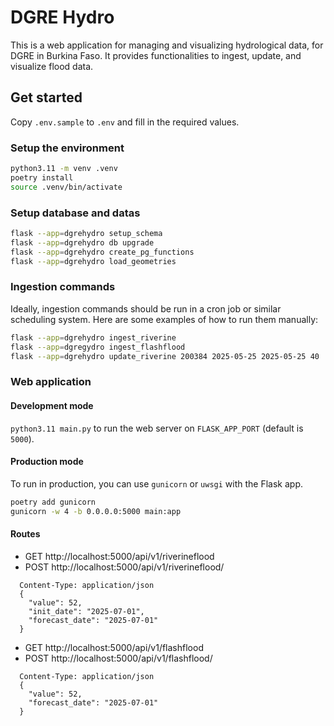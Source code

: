 # DGRE Hydro

This is a web application for managing and visualizing hydrological data, for DGRE in Burkina Faso. It provides
functionalities to ingest, update, and visualize flood data.

## Get started

Copy `.env.sample` to `.env` and fill in the required values.

### Setup the environment

```bash
python3.11 -m venv .venv
poetry install
source .venv/bin/activate
```

### Setup database and datas

```bash
flask --app=dgrehydro setup_schema
flask --app=dgrehydro db upgrade
flask --app=dgrehydro create_pg_functions
flask --app=dgrehydro load_geometries
```

### Ingestion commands

Ideally, ingestion commands should be run in a cron job or similar scheduling system. Here are some examples of how to
run them manually:

```bash
flask --app=dgrehydro ingest_riverine
flask --app=dgregydro ingest_flashflood
flask --app=dgrehydro update_riverine 200384 2025-05-25 2025-05-25 40
```

### Web application

#### Development mode

`python3.11 main.py` to run the web server on `FLASK_APP_PORT` (default is `5000`).


#### Production mode

To run in production, you can use `gunicorn` or `uwsgi` with the Flask app.

```bash
poetry add gunicorn
gunicorn -w 4 -b 0.0.0.0:5000 main:app
```

#### Routes

* GET http://localhost:5000/api/v1/riverineflood
* POST http://localhost:5000/api/v1/riverineflood/<subid>

```
  Content-Type: application/json
  {
    "value": 52,
    "init_date": "2025-07-01",
    "forecast_date": "2025-07-01"
  }
```

* GET http://localhost:5000/api/v1/flashflood
* POST http://localhost:5000/api/v1/flashflood/<subid>

```
  Content-Type: application/json
  {
    "value": 52,
    "forecast_date": "2025-07-01"
  }
```

